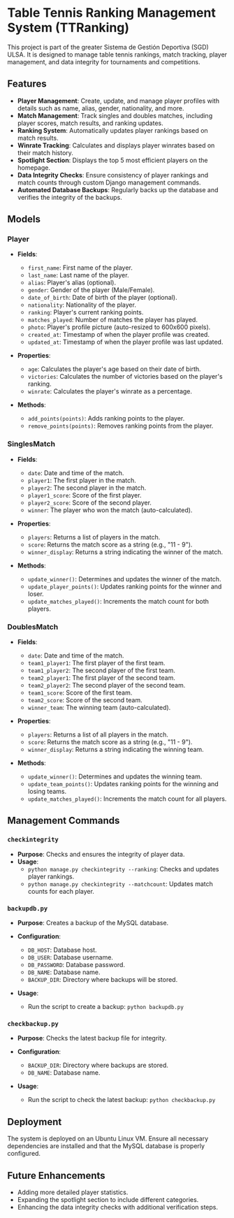 # Table Tennis Ranking Management System (TTRanking)

This project is part of the greater Sistema de Gestión Deportiva (SGD) ULSA. It is designed to manage table tennis rankings, match tracking, player management, and data integrity for tournaments and competitions.

## Features

- **Player Management**: Create, update, and manage player profiles with details such as name, alias, gender, nationality, and more.
- **Match Management**: Track singles and doubles matches, including player scores, match results, and ranking updates.
- **Ranking System**: Automatically updates player rankings based on match results.
- **Winrate Tracking**: Calculates and displays player winrates based on their match history.
- **Spotlight Section**: Displays the top 5 most efficient players on the homepage.
- **Data Integrity Checks**: Ensure consistency of player rankings and match counts through custom Django management commands.
- **Automated Database Backups**: Regularly backs up the database and verifies the integrity of the backups.

## Models

### Player

- **Fields**:
  - `first_name`: First name of the player.
  - `last_name`: Last name of the player.
  - `alias`: Player's alias (optional).
  - `gender`: Gender of the player (Male/Female).
  - `date_of_birth`: Date of birth of the player (optional).
  - `nationality`: Nationality of the player.
  - `ranking`: Player's current ranking points.
  - `matches_played`: Number of matches the player has played.
  - `photo`: Player's profile picture (auto-resized to 600x600 pixels).
  - `created_at`: Timestamp of when the player profile was created.
  - `updated_at`: Timestamp of when the player profile was last updated.

- **Properties**:
  - `age`: Calculates the player's age based on their date of birth.
  - `victories`: Calculates the number of victories based on the player's ranking.
  - `winrate`: Calculates the player's winrate as a percentage.

- **Methods**:
  - `add_points(points)`: Adds ranking points to the player.
  - `remove_points(points)`: Removes ranking points from the player.

### SinglesMatch

- **Fields**:
  - `date`: Date and time of the match.
  - `player1`: The first player in the match.
  - `player2`: The second player in the match.
  - `player1_score`: Score of the first player.
  - `player2_score`: Score of the second player.
  - `winner`: The player who won the match (auto-calculated).

- **Properties**:
  - `players`: Returns a list of players in the match.
  - `score`: Returns the match score as a string (e.g., "11 - 9").
  - `winner_display`: Returns a string indicating the winner of the match.

- **Methods**:
  - `update_winner()`: Determines and updates the winner of the match.
  - `update_player_points()`: Updates ranking points for the winner and loser.
  - `update_matches_played()`: Increments the match count for both players.

### DoublesMatch

- **Fields**:
  - `date`: Date and time of the match.
  - `team1_player1`: The first player of the first team.
  - `team1_player2`: The second player of the first team.
  - `team2_player1`: The first player of the second team.
  - `team2_player2`: The second player of the second team.
  - `team1_score`: Score of the first team.
  - `team2_score`: Score of the second team.
  - `winner_team`: The winning team (auto-calculated).

- **Properties**:
  - `players`: Returns a list of all players in the match.
  - `score`: Returns the match score as a string (e.g., "11 - 9").
  - `winner_display`: Returns a string indicating the winning team.

- **Methods**:
  - `update_winner()`: Determines and updates the winning team.
  - `update_team_points()`: Updates ranking points for the winning and losing teams.
  - `update_matches_played()`: Increments the match count for all players.

## Management Commands

### `checkintegrity`

- **Purpose**: Checks and ensures the integrity of player data.
- **Usage**:
  - `python manage.py checkintegrity --ranking`: Checks and updates player rankings.
  - `python manage.py checkintegrity --matchcount`: Updates match counts for each player.

### `backupdb.py`

- **Purpose**: Creates a backup of the MySQL database.
- **Configuration**:
  - `DB_HOST`: Database host.
  - `DB_USER`: Database username.
  - `DB_PASSWORD`: Database password.
  - `DB_NAME`: Database name.
  - `BACKUP_DIR`: Directory where backups will be stored.

- **Usage**:
  - Run the script to create a backup: `python backupdb.py`

### `checkbackup.py`

- **Purpose**: Checks the latest backup file for integrity.
- **Configuration**:
  - `BACKUP_DIR`: Directory where backups are stored.
  - `DB_NAME`: Database name.

- **Usage**:
  - Run the script to check the latest backup: `python checkbackup.py`

## Deployment

The system is deployed on an Ubuntu Linux VM. Ensure all necessary dependencies are installed and that the MySQL database is properly configured.

## Future Enhancements

- Adding more detailed player statistics.
- Expanding the spotlight section to include different categories.
- Enhancing the data integrity checks with additional verification steps.
